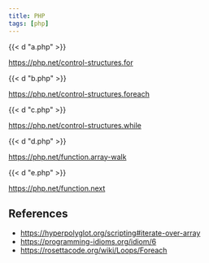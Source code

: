 ```yaml
---
title: PHP
tags: [php]
---
```


{{< d "a.php" >}}

<https://php.net/control-structures.for>

{{< d "b.php" >}}

<https://php.net/control-structures.foreach>

{{< d "c.php" >}}

<https://php.net/control-structures.while>

{{< d "d.php" >}}

<https://php.net/function.array-walk>

{{< d "e.php" >}}

<https://php.net/function.next>

## References

- <https://hyperpolyglot.org/scripting#iterate-over-array>
- <https://programming-idioms.org/idiom/6>
- <https://rosettacode.org/wiki/Loops/Foreach>
